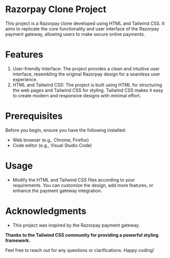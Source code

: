 # Razorpay Clone Project

This project is a Razorpay clone developed using HTML and Tailwind CSS. 
It aims to replicate the core functionality and user interface of the Razorpay payment gateway,
allowing users to make secure online payments.

# Features
1. User-friendly Interface: The project provides a clean and intuitive user interface, resembling the original Razorpay design for a seamless user experience.
2. HTML and Tailwind CSS: The project is built using HTML for structuring the web pages and Tailwind CSS for styling. Tailwind CSS makes it easy to create modern and responsive designs with minimal effort.

# Prerequisites
Before you begin, ensure you have the following installed:

+ Web browser (e.g., Chrome, Firefox)
+ Code editor (e.g., Visual Studio Code)


# Usage
- Modify the HTML and Tailwind CSS files according to your requirements. You can customize the design, add more features, or enhance the payment gateway integration.


# Acknowledgments
- This project was inspired by the Razorpay payment gateway.

**Thanks to the Tailwind CSS community for providing a powerful styling framework.**


Feel free to reach out for any questions or clarifications. Happy coding!
